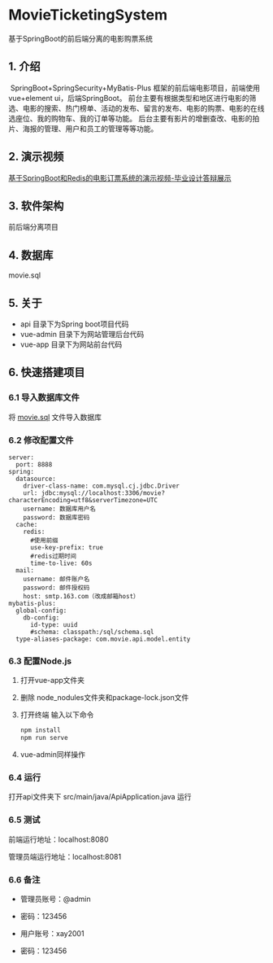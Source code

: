 # MovieTicketingSystem
基于SpringBoot的前后端分离的电影购票系统

## 1. 介绍

​	SpringBoot+SpringSecurity+MyBatis-Plus 框架的前后端电影项目，前端使用vue+element ui，后端SpringBoot。
​	前台主要有根据类型和地区进行电影的筛选、电影的搜索、热门榜单、活动的发布、留言的发布、电影的购票、电影的在线选座位、我的购物车、我的订单等功能。
后台主要有影片的增删查改、电影的拍片、海报的管理、用户和员工的管理等等功能。

## 2. 演示视频

[基于SpringBoot和Redis的电影订票系统的演示视频-毕业设计答辩展示](https://www.bilibili.com/video/BV1Av4y1n7gC/?spm_id_from=333.1007.top_right_bar_window_history.content.click&vd_source=8cdbc354c506ada0f88ae56dc7594e0a)

## 3. 软件架构

前后端分离项目

##  4. 数据库

movie.sql

## 5. 关于

- api 目录下为Spring boot项目代码
- vue-admin 目录下为网站管理后台代码
- vue-app 目录下为网站前台代码

## 6. 快速搭建项目

### 6.1 导入数据库文件

将 [movie.sql](movie.sql) 文件导入数据库

### 6.2 修改配置文件

```properties
server:
  port: 8888
spring:
  datasource:
    driver-class-name: com.mysql.cj.jdbc.Driver
    url: jdbc:mysql://localhost:3306/movie?characterEncoding=utf8&serverTimezone=UTC
    username: 数据库用户名
    password: 数据库密码
  cache:
    redis:
      #使用前缀
      use-key-prefix: true
      #redis过期时间
      time-to-live: 60s
  mail:
    username: 邮件账户名
    password: 邮件授权码
    host: smtp.163.com（改成邮箱host）
mybatis-plus:
  global-config:
    db-config:
      id-type: uuid
      #schema: classpath:/sql/schema.sql
  type-aliases-package: com.movie.api.model.entity
```

### 6.3 配置Node.js

1. 打开vue-app文件夹

2. 删除 node_nodules文件夹和package-lock.json文件

3. 打开终端 输入以下命令

   ```bash
   npm install
   npm run serve
   ```

4. vue-admin同样操作

### 6.4 运行

打开api文件夹下 src/main/java/ApiApplication.java 运行

### 6.5 测试

前端运行地址：localhost:8080

管理员端运行地址：localhost:8081

### 6.6 备注

- 管理员账号：@admin
- 密码：123456

- 用户账号：xay2001
- 密码：123456

